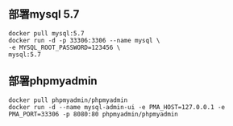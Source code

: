 ## 部署mysql 5.7
``` shell
docker pull mysql:5.7
docker run -d -p 33306:3306 --name mysql \
-e MYSQL_ROOT_PASSWORD=123456 \
mysql:5.7
```

## 部署phpmyadmin
``` shell
docker pull phpmyadmin/phpmyadmin
docker run -d --name mysql-admin-ui -e PMA_HOST=127.0.0.1 -e PMA_PORT=33306 -p 8080:80 phpmyadmin/phpmyadmin
```